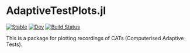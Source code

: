 # AdaptiveTestPlots.jl

[![Stable](https://img.shields.io/badge/docs-stable-blue.svg)](https://JuliaPsychometricsBazaar.github.io/AdaptiveTestPlots.jl/stable)
[![Dev](https://img.shields.io/badge/docs-dev-blue.svg)](https://JuliaPsychometricsBazaar.github.io/AdaptiveTestPlots.jl/dev)
[![Build Status](https://github.com/JuliaPsychometricsBazaar/AdaptiveTestPlots.jl/actions/workflows/test.yml/badge.svg?branch=main)](https://github.com/JuliaPsychometricsBazaar/AdaptiveTestPlots.jl/actions/workflows/test.yml?query=branch%3Amain)


This is a package for plotting recordings of CATs (Computerised Adaptive Tests).
